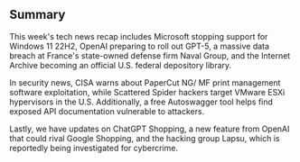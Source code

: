 ## Summary

This week's tech news recap includes Microsoft stopping support for Windows 11 22H2, OpenAI preparing to roll out GPT-5, a massive data breach at France's state-owned defense firm Naval Group, and the Internet Archive becoming an official U.S. federal depository library.

In security news, CISA warns about PaperCut NG/ MF print management software exploitation, while Scattered Spider hackers target VMware ESXi hypervisors in the U.S. Additionally, a free Autoswagger tool helps find exposed API documentation vulnerable to attackers.

Lastly, we have updates on ChatGPT Shopping, a new feature from OpenAI that could rival Google Shopping, and the hacking group Lapsu, which is reportedly being investigated for cybercrime.
